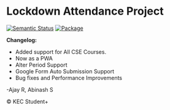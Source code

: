 # Lockdown Attendance Project

[![Semantic Status](https://img.shields.io/badge/Semantic--UI-Active-blue)](https://github.com/fomantic/Fomantic-UI)
[![Package](https://img.shields.io/badge/Download%20Package-2.0-ffb6b4)](https://github.com/s-abinash/attendance/archive/v2.0.zip)


<strong> Changelog:</strong>
<ul>
<li>Added support for All CSE Courses.</li>
<li>Now as a PWA</li>
<li>Alter Period Support</li>
<li>Google Form Auto Submission Support</li>
<li>Bug fixes and Performance Improvements</li>
</ul>


-Ajay R, Abinash S

&copy; KEC Student+
